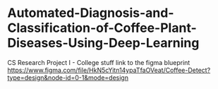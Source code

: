 # Automated-Diagnosis-and-Classification-of-Coffee-Plant-Diseases-Using-Deep-Learning
CS Research Project I - College stuff
link to the figma blueprint https://www.figma.com/file/HkN5cYitn14ypaTfaOVeat/Coffee-Detect?type=design&node-id=0-1&mode=design

